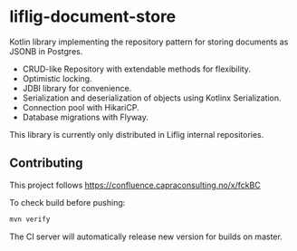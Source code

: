 # liflig-document-store

Kotlin library implementing the repository pattern for storing documents as JSONB in Postgres.

* CRUD-like Repository with extendable methods for flexibility.
* Optimistic locking.
* JDBI library for convenience.
* Serialization and deserialization of objects using Kotlinx Serialization.
* Connection pool with HikariCP.
* Database migrations with Flyway.

This library is currently only distributed in Liflig
internal repositories.

## Contributing

This project follows
https://confluence.capraconsulting.no/x/fckBC

To check build before pushing:

```bash
mvn verify
```

The CI server will automatically release new version for builds on master.
